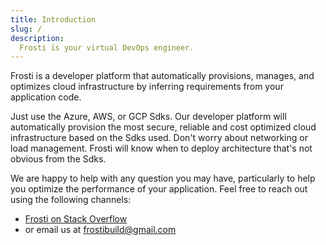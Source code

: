 ```yaml
---
title: Introduction
slug: /
description:
  Frosti is your virtual DevOps engineer. 
---
```


Frosti is a developer platform that automatically provisions, manages, and optimizes cloud infrastructure by inferring requirements from your application code.

Just use the Azure, AWS, or GCP Sdks. Our developer platform will automatically provision the most secure, reliable and cost optimized cloud infrastructure based on the Sdks used. Don't worry about networking or load management. Frosti will know when to deploy architecture that's not obvious from the Sdks.

We are happy to help with any question you may have, particularly to help you
optimize the performance of your application. Feel free to reach out using the
following channels:

- [Frosti on Stack Overflow]({@stackoverflowUrl@})
- or email us at [frostibuild@gmail.com](mailto:frostibuild@gmail.com)
